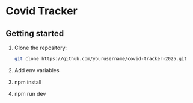 # Covid Tracker

## Getting started

1. Clone the repository:

   ```bash
   git clone https://github.com/yourusername/covid-tracker-2025.git
2. Add env variables
3. npm install
4. npm run dev

